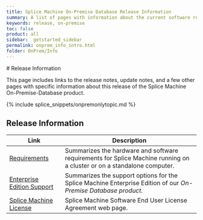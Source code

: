 ```yaml
---
title: Splice Machine On-Premise Database Release Information
summary: A list of pages with information about the current software release.
keywords: release, on-premise
toc: false
product: all
sidebar:  getstarted_sidebar
permalink: onprem_info_intro.html
folder: OnPrem/Info
---
```

<section>
<div class="TopicContent" data-swiftype-index="true" markdown="1">
# Release Information

This page includes links to the release notes, update notes, and a few
other pages with specific information about this release of the Splice
Machine On-Premise-Database product.

{% include splice_snippets/onpremonlytopic.md %}

## Release Information

<table summary="Summary table with links to and descriptions of pages that list specific topics in this documentation suite">
    <col />
    <col />
    <thead>
        <tr>
            <th>Link</th>
            <th>Description</th>
        </tr>
    </thead>
    <tbody>
        <tr>
            <td><a href="onprem_info_requirements.html">Requirements</a>
            </td>
            <td>Summarizes the hardware and software requirements for Splice Machine running on a cluster or on a standalone computer.</td>
        </tr>
        <tr>
            <td><a href="onprem_info_editions.html">Enterprise Edition Support</a>
            </td>
            <td>Summarizes the support options for the Splice Machine Enterprise Edition of our <em>On-Premise Database product.</em></td>
        </tr>
        <tr>
            <td><a href="https://www.splicemachine.com/company/end-user-license-agreement/" target="_blank">Splice Machine License</a>
            </td>
            <td>Splice Machine Software End User License Agreement web page.</td>
        </tr>
    </tbody>
</table>
</div>
</section>

